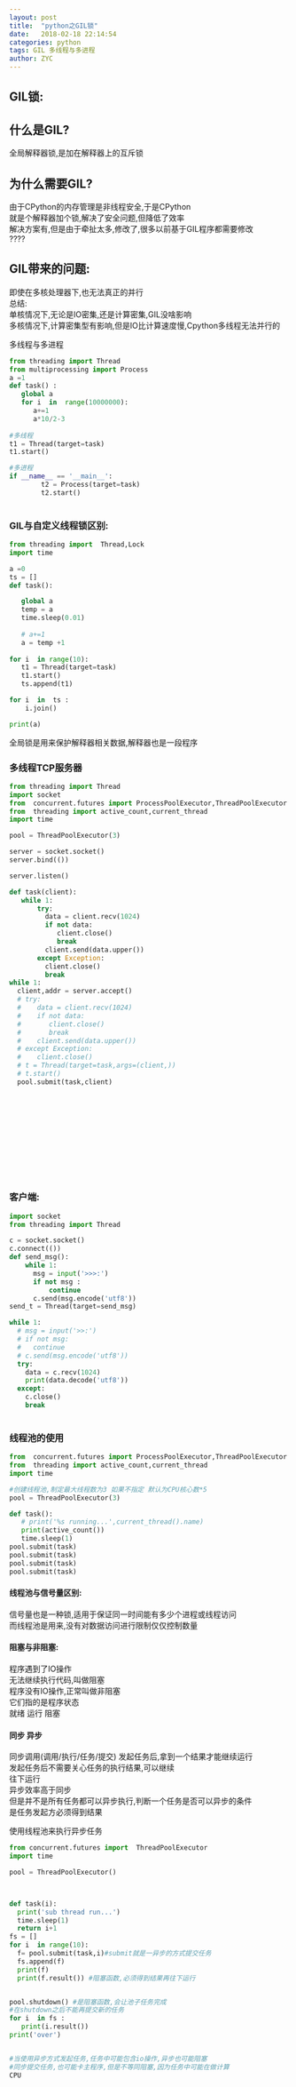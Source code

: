 ```yaml
---
layout: post
title:  "python之GIL锁"
date:   2018-02-18 22:14:54
categories: python
tags: GIL 多线程与多进程
author: ZYC
---
```






## GIL锁:     
## 什么是GIL?     
全局解释器锁,是加在解释器上的互斥锁    
## 为什么需要GIL?     
由于CPython的内存管理是非线程安全,于是CPython   
就是个解释器加个锁,解决了安全问题,但降低了效率    
解决方案有,但是由于牵扯太多,修改了,很多以前基于GIL程序都需要修改    
????     
## GIL带来的问题:       
即使在多核处理器下,也无法真正的并行    
总结:  
单核情况下,无论是IO密集,还是计算密集,GIL没啥影响   
多核情况下,计算密集型有影响,但是IO比计算速度慢,Cpython多线程无法并行的
    
多线程与多进程
````python
from threading import Thread
from multiprocessing import Process
a =1 
def task() :
   global a 
   for i  in  range(10000000):
      a+=1
      a*10/2-3
      
#多线程
t1 = Thread(target=task)
t1.start()

#多进程
if __name__ == '__main__':
        t2 = Process(target=task)
        t2.start()
       

````
### GIL与自定义线程锁区别:       
```python
from threading import  Thread,Lock
import time

a =0
ts = []
def task():

   global a
   temp = a
   time.sleep(0.01)
   
   # a+=1
   a = temp +1
   
for i  in range(10):
   t1 = Thread(target=task)
   t1.start()
   ts.append(t1)

for i  in  ts :
    i.join()

print(a)

```
全局锁是用来保护解释器相关数据,解释器也是一段程序   


### 多线程TCP服务器   
```python
from threading import Thread
import socket
from  concurrent.futures import ProcessPoolExecutor,ThreadPoolExecutor
from  threading import active_count,current_thread
import time

pool = ThreadPoolExecutor(3)

server = socket.socket()
server.bind(())

server.listen()

def task(client):
   while 1:
       try:
         data = client.recv(1024)
         if not data:
            client.close()
            break
         client.send(data.upper())
       except Exception:
         client.close()
         break
while 1:
  client,addr = server.accept()
  # try:
  #    data = client.recv(1024)
  #    if not data:
  #       client.close()
  #       break
  #    client.send(data.upper())
  # except Exception:
  #    client.close()
  # t = Thread(target=task,args=(client,))
  # t.start()
  pool.submit(task,client)
 
 
 
 
 
 
 
 
 
 
 
```
### 客户端:
```python
import socket
from threading import Thread

c = socket.socket()
c.connect(())
def send_msg():
    while 1:
      msg = input('>>>:')
      if not msg :
          continue
      c.send(msg.encode('utf8')) 
send_t = Thread(target=send_msg)

while 1:
  # msg = input('>>:')
  # if not msg:
  #   continue
  # c.send(msg.encode('utf8'))
  try:
    data = c.recv(1024)
    print(data.decode('utf8'))
  except:
    c.close()
    break
  
```
### 线程池的使用     
```python
from  concurrent.futures import ProcessPoolExecutor,ThreadPoolExecutor
from  threading import active_count,current_thread
import time

#创建线程池,制定最大线程数为3 如果不指定 默认为CPU核心数*5
pool = ThreadPoolExecutor(3)

def task():
   # print('%s running...',current_thread().name)
   print(active_count())
   time.sleep(1)
pool.submit(task)   
pool.submit(task)
pool.submit(task)
pool.submit(task)

```
#### 线程池与信号量区别:     
信号量也是一种锁,适用于保证同一时间能有多少个进程或线程访问    
而线程池是用来,没有对数据访问进行限制仅仅控制数量


#### 阻塞与非阻塞:      
程序遇到了IO操作     
无法继续执行代码,叫做阻塞     
程序没有IO操作,正常叫做非阻塞     
它们指的是程序状态      
就绪  运行   阻塞     

#### 同步 异步      
同步调用(调用/执行/任务/提交)
发起任务后,拿到一个结果才能继续运行   
发起任务后不需要关心任务的执行结果,可以继续   
往下运行   
异步效率高于同步   
但是并不是所有任务都可以异步执行,判断一个任务是否可以异步的条件   
是任务发起方必须得到结果   

使用线程池来执行异步任务
```python
from concurrent.futures import  ThreadPoolExecutor
import time

pool = ThreadPoolExecutor()



def task(i):
  print('sub thread run...')
  time.sleep(1)
  return i+1
fs = []  
for i  in range(10):
  f= pool.submit(task,i)#submit就是一异步的方式提交任务
  fs.append(f)
  print(f)
  print(f.result()) #阻塞函数,必须得到结果再往下运行


pool.shutdown() #是阻塞函数,会让池子任务完成
#在shutdown之后不能再提交新的任务
for i  in fs :
   print(i.result())
print('over')


#当使用异步方式发起任务,任务中可能包含io操作,异步也可能阻塞
#同步提交任务,也可能卡主程序,但是不等同阻塞,因为任务中可能在做计算
CPU


```
